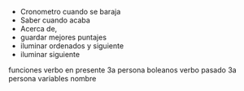 * Cronometro cuando se baraja
* Saber cuando acaba
* Acerca de,
* guardar mejores puntajes
* iluminar ordenados y siguiente
* iluminar siguiente

funciones verbo en presente 3a persona
boleanos verbo pasado 3a persona
variables nombre
